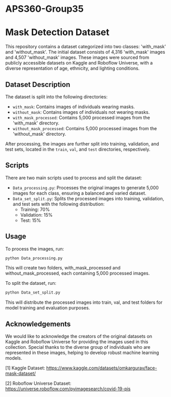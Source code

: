 # APS360-Group35
# Mask Detection Dataset

This repository contains a dataset categorized into two classes: 'with_mask' and 'without_mask'. The initial dataset consists of 4,316 'with_mask' images and 4,507 'without_mask' images. These images were sourced from publicly accessible datasets on Kaggle and Roboflow Universe, with a diverse representation of age, ethnicity, and lighting conditions.

## Dataset Description

The dataset is split into the following directories:

- `with_mask`: Contains images of individuals wearing masks.
- `without_mask`: Contains images of individuals not wearing masks.
- `with_mask_processed`: Contains 5,000 processed images from the 'with_mask' directory.
- `without_mask_processed`: Contains 5,000 processed images from the 'without_mask' directory.

After processing, the images are further split into training, validation, and test sets, located in the `train`, `val`, and `test` directories, respectively.

## Scripts

There are two main scripts used to process and split the dataset:

- `Data_processing.py`: Processes the original images to generate 5,000 images for each class, ensuring a balanced and varied dataset.
- `Data_set_split.py`: Splits the processed images into training, validation, and test sets with the following distribution:
  - Training: 70%
  - Validation: 15%
  - Test: 15%

## Usage

To process the images, run:

```bash
python Data_processing.py
```
This will create two folders, with_mask_processed and without_mask_processed, each containing 5,000 processed images.

To split the dataset, run:
```bash
python Data_set_split.py
```

This will distribute the processed images into train, val, and test folders for model training and evaluation purposes.

## Acknowledgements
We would like to acknowledge the creators of the original datasets on Kaggle and Roboflow Universe for providing the images used in this collection. Special thanks to the diverse group of individuals who are represented in these images, helping to develop robust machine learning models.

[1] Kaggle Dataset: https://www.kaggle.com/datasets/omkargurav/face-mask-dataset/

[2] Roboflow Universe Dataset: https://universe.roboflow.com/pyimagesearch/covid-19-pis
